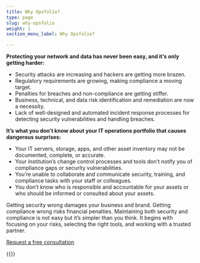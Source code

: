 ```yaml
---
title: Why Opsfolio?
type: page
slug: why-opsfolio
weight: 1
section_menu_label: Why Opsfolio?

---
```

**Protecting your network and data has never been easy, and it’s only getting harder:**

* Security attacks are increasing and hackers are getting more brazen.
* Regulatory requirements are growing, making compliance a moving target.
* Penalties for breaches and non-compliance are getting stiffer.
* Business, technical, and data risk identification and remediation are now a necessity.
* Lack of well-designed and automated incident response processes for detecting security vulnerabilities and handling breaches.

**It’s what you don’t know about your IT operations portfolio that causes dangerous surprises:**

* Your IT servers, storage, apps, and other asset inventory may not be documented, complete, or accurate.
* Your institution’s change control processes and tools don’t notify you of compliance gaps or security vulnerabilities.
* You’re unable to collaborate and communicate security, training, and compliance tasks with your staff or colleagues.
* You don’t know who is responsible and accountable for your assets or who should be informed or consulted about your assets.


Getting security wrong damages your business and brand. Getting compliance wrong risks financial penalties. Maintaining both security and compliance is not easy but it’s simpler than you think.
It begins with focusing on your risks, selecting the right tools, and working with a trusted partner.

[ Request a free consultation ](/solutions/opsfolio/register/?q=1)


{{<benefits type="opsfolio-benefit" column="4">}}
